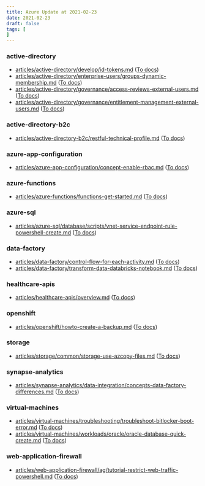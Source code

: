 ```yaml
---
title: Azure Update at 2021-02-23
date: 2021-02-23
draft: false
tags: [
]
---
```


### active-directory
- [articles/active-directory/develop/id-tokens.md](https://github.com/MicrosoftDocs/azure-docs/compare/6f2785f..077399c#diff-b3cb38ffd5b3a80c6e06f776ac0acf927024f760f6101b1ea804cc07ab4d65ce) ([To docs](https://docs.microsoft.com/en-us/azure/active-directory/develop/id-tokens?WT.mc_id=AZ-MVP-5003408))
- [articles/active-directory/enterprise-users/groups-dynamic-membership.md](https://github.com/MicrosoftDocs/azure-docs/compare/6f2785f..077399c#diff-48649685f10468c7e85f93b96ca0d055f6fb347cc6b29a649ef78ed1a478613c) ([To docs](https://docs.microsoft.com/en-us/azure/active-directory/enterprise-users/groups-dynamic-membership?WT.mc_id=AZ-MVP-5003408))
- [articles/active-directory/governance/access-reviews-external-users.md](https://github.com/MicrosoftDocs/azure-docs/compare/6f2785f..077399c#diff-dd7265e0384eb4d2c237601549851ae9241ac53d1708c5464681a27e9925c2cd) ([To docs](https://docs.microsoft.com/en-us/azure/active-directory/governance/access-reviews-external-users?WT.mc_id=AZ-MVP-5003408))
- [articles/active-directory/governance/entitlement-management-external-users.md](https://github.com/MicrosoftDocs/azure-docs/compare/6f2785f..077399c#diff-82f78ebcc68d0063f8f11997857564571aae0e1cc38e3e00da10886a100a9ccf) ([To docs](https://docs.microsoft.com/en-us/azure/active-directory/governance/entitlement-management-external-users?WT.mc_id=AZ-MVP-5003408))
    
### active-directory-b2c
- [articles/active-directory-b2c/restful-technical-profile.md](https://github.com/MicrosoftDocs/azure-docs/compare/6f2785f..077399c#diff-924f5835b6e534608e6379c11bcc0f6df38a6de00f5eebdc5178e8c1ea14dacc) ([To docs](https://docs.microsoft.com/en-us/azure/active-directory-b2c/restful-technical-profile?WT.mc_id=AZ-MVP-5003408))
    
### azure-app-configuration
- [articles/azure-app-configuration/concept-enable-rbac.md](https://github.com/MicrosoftDocs/azure-docs/compare/6f2785f..077399c#diff-ba4d644ffeaf9f8f5ca6d0f8e9442fc1cbe340add9982762dc90b298161781e4) ([To docs](https://docs.microsoft.com/en-us/azure/azure-app-configuration/concept-enable-rbac?WT.mc_id=AZ-MVP-5003408))
    
### azure-functions
- [articles/azure-functions/functions-get-started.md](https://github.com/MicrosoftDocs/azure-docs/compare/6f2785f..077399c#diff-ada88bd2984f71ef1b0a19ad5ae1437dafce1f629814e124e263ff1038752142) ([To docs](https://docs.microsoft.com/en-us/azure/azure-functions/functions-get-started?WT.mc_id=AZ-MVP-5003408))
    
### azure-sql
- [articles/azure-sql/database/scripts/vnet-service-endpoint-rule-powershell-create.md](https://github.com/MicrosoftDocs/azure-docs/compare/6f2785f..077399c#diff-77e88660ae1f2a1e9f8d6a6bbd455d57cb2abadf875f3c444d5d995408062337) ([To docs](https://docs.microsoft.com/en-us/azure/azure-sql/database/scripts/vnet-service-endpoint-rule-powershell-create?WT.mc_id=AZ-MVP-5003408))
    
### data-factory
- [articles/data-factory/control-flow-for-each-activity.md](https://github.com/MicrosoftDocs/azure-docs/compare/6f2785f..077399c#diff-d938b3dbaa47ac500d03d1f9a85e9e1ef31448d5b336677d1ab9649575f71c0b) ([To docs](https://docs.microsoft.com/en-us/azure/data-factory/control-flow-for-each-activity?WT.mc_id=AZ-MVP-5003408))
- [articles/data-factory/transform-data-databricks-notebook.md](https://github.com/MicrosoftDocs/azure-docs/compare/6f2785f..077399c#diff-f6c06aaab22b5a0bf9eaa3a502e9373a6953b8f1850087230b780bfc5ec19c44) ([To docs](https://docs.microsoft.com/en-us/azure/data-factory/transform-data-databricks-notebook?WT.mc_id=AZ-MVP-5003408))
    
### healthcare-apis
- [articles/healthcare-apis/overview.md](https://github.com/MicrosoftDocs/azure-docs/compare/6f2785f..077399c#diff-ebe9a2f562c4b9ff67c7e01df2ed91227b5655f08965cb598430d2afcac4b59b) ([To docs](https://docs.microsoft.com/en-us/azure/healthcare-apis/overview?WT.mc_id=AZ-MVP-5003408))
    
### openshift
- [articles/openshift/howto-create-a-backup.md](https://github.com/MicrosoftDocs/azure-docs/compare/6f2785f..077399c#diff-2a0d38cc547a41520def235fcaebbbe7328c3432155524fd3d30f6f5bdec0f84) ([To docs](https://docs.microsoft.com/en-us/azure/openshift/howto-create-a-backup?WT.mc_id=AZ-MVP-5003408))
    
### storage
- [articles/storage/common/storage-use-azcopy-files.md](https://github.com/MicrosoftDocs/azure-docs/compare/6f2785f..077399c#diff-4ce623c6a09b002c14f8fad62a855b6d87c3cf9809176ecbf4b2f4ebd06b4b51) ([To docs](https://docs.microsoft.com/en-us/azure/storage/common/storage-use-azcopy-files?WT.mc_id=AZ-MVP-5003408))
    
### synapse-analytics
- [articles/synapse-analytics/data-integration/concepts-data-factory-differences.md](https://github.com/MicrosoftDocs/azure-docs/compare/6f2785f..077399c#diff-eae2303fb81d6b908723cd83754272db47bc1a6a02d9fd48ab9f73f94a40f6c0) ([To docs](https://docs.microsoft.com/en-us/azure/synapse-analytics/data-integration/concepts-data-factory-differences?WT.mc_id=AZ-MVP-5003408))
    
### virtual-machines
- [articles/virtual-machines/troubleshooting/troubleshoot-bitlocker-boot-error.md](https://github.com/MicrosoftDocs/azure-docs/compare/6f2785f..077399c#diff-1a84d2897244981b2ac234935afb913d066727e9389eea0ebe09f1c4b5344421) ([To docs](https://docs.microsoft.com/en-us/azure/virtual-machines/troubleshooting/troubleshoot-bitlocker-boot-error?WT.mc_id=AZ-MVP-5003408))
- [articles/virtual-machines/workloads/oracle/oracle-database-quick-create.md](https://github.com/MicrosoftDocs/azure-docs/compare/6f2785f..077399c#diff-3475f094bfce804a1168422818c08c22a22058dd813cf1c818a9b7c07dc55c4c) ([To docs](https://docs.microsoft.com/en-us/azure/virtual-machines/workloads/oracle/oracle-database-quick-create?WT.mc_id=AZ-MVP-5003408))
    
### web-application-firewall
- [articles/web-application-firewall/ag/tutorial-restrict-web-traffic-powershell.md](https://github.com/MicrosoftDocs/azure-docs/compare/6f2785f..077399c#diff-6aadb073525b083dd677cbbfdeb81f1835402c44de51513e88a67baddd37f0bd) ([To docs](https://docs.microsoft.com/en-us/azure/web-application-firewall/ag/tutorial-restrict-web-traffic-powershell?WT.mc_id=AZ-MVP-5003408))
    
